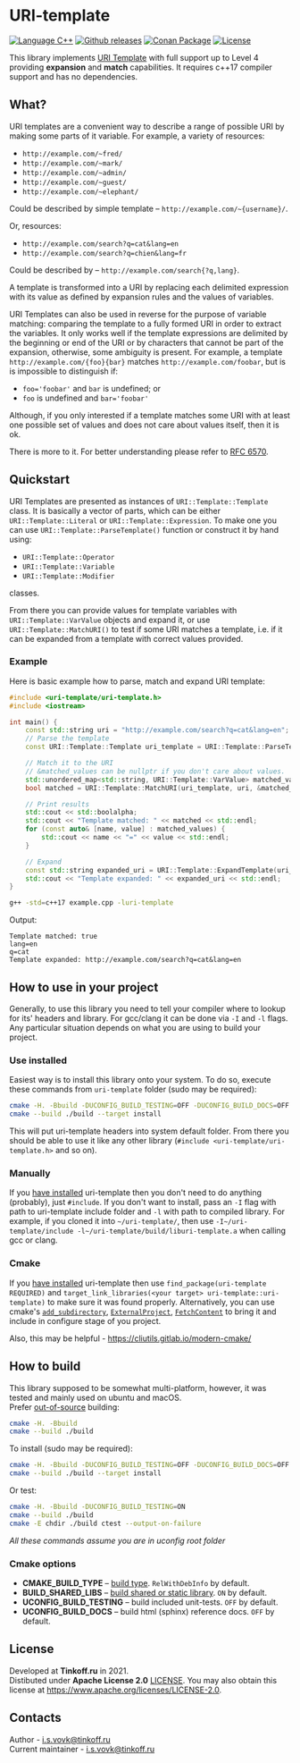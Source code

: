 # URI-template

[![Language C++](https://img.shields.io/badge/language-c++-blue.svg?logo=c%2B%2B)](https://isocpp.org)
[![Github releases](https://img.shields.io/github/release/TinkoffCreditSystems/uri-template.svg)](https://github.com/TinkoffCreditSystems/uri-template/releases)
[![Conan Package](https://img.shields.io/badge/Conan-package-blueviolet)](https://conan.io/center/tcsbank-uri-template)
[![License](https://img.shields.io/github/license/TinkoffCreditSystems/uri-template.svg)](./LICENSE)

This library implements [URI Template](https://tools.ietf.org/html/rfc6570) with full support up to Level 4 providing **expansion** and **match** capabilities. It requires c++17 compiler support and has no dependencies.

## What?

URI templates are a convenient way to describe a range of possible URI by making some parts of it variable. For example, a variety of resources:
* `http://example.com/~fred/`
* `http://example.com/~mark/`
* `http://example.com/~admin/`
* `http://example.com/~guest/`
* `http://example.com/~elephant/`

Could be described by simple template – `http://example.com/~{username}/`.

Or, resources:
* `http://example.com/search?q=cat&lang=en`
* `http://example.com/search?q=chien&lang=fr`

Could be described by – `http://example.com/search{?q,lang}`.

A template is transformed into a URI by replacing each delimited expression with its value as defined by expansion rules and the values of variables.

URI Templates can also be used in reverse for the purpose of variable matching: comparing the template to a fully formed URI in order to extract the variables. It only works well if the template expressions are delimited by the beginning or end of the URI or by characters that cannot be part of the expansion, otherwise, some ambiguity is present. For example, a template `http://example.com/{foo}{bar}` matches `http://example.com/foobar`, but is is impossible to distinguish if:
* `foo='foobar'` and `bar` is undefined; or
* `foo` is undefined and `bar='foobar'`

Although, if you only interested if a template matches some URI with at least one possible set of values and does not care about values itself, then it is ok.

There is more to it. For better understanding please refer to [RFC 6570](https://tools.ietf.org/html/rfc6570).

## Quickstart

URI Templates are presented as instances of `URI::Template::Template` class. It is basically a vector of parts, which can be either `URI::Template::Literal` or `URI::Template::Expression`. To make one you can use `URI::Template::ParseTemplate()` function or construct it by hand using:
* `URI::Template::Operator`
* `URI::Template::Variable`
* `URI::Template::Modifier`

classes.

From there you can provide values for template variables with `URI::Template::VarValue` objects and expand it, or use `URI::Template::MatchURI()` to test if some URI matches a template, i.e. if it can be expanded from a template with correct values provided.

### Example

Here is basic example how to parse, match and expand URI template:
```c++
#include <uri-template/uri-template.h>
#include <iostream>

int main() {
    const std::string uri = "http://example.com/search?q=cat&lang=en";
    // Parse the template
    const URI::Template::Template uri_template = URI::Template::ParseTemplate("http://example.com/search{?q,lang}");

    // Match it to the URI
    // &matched_values can be nullptr if you don't care about values.
    std::unordered_map<std::string, URI::Template::VarValue> matched_values;
    bool matched = URI::Template::MatchURI(uri_template, uri, &matched_values);

    // Print results
    std::cout << std::boolalpha;
    std::cout << "Template matched: " << matched << std::endl;
    for (const auto& [name, value] : matched_values) {
        std::cout << name << "=" << value << std::endl;
    }

    // Expand
    const std::string expanded_uri = URI::Template::ExpandTemplate(uri_template, matched_values);
    std::cout << "Template expanded: " << expanded_uri << std::endl;
}
```

```bash
g++ -std=c++17 example.cpp -luri-template
```
Output:
```
Template matched: true
lang=en
q=cat
Template expanded: http://example.com/search?q=cat&lang=en
```

## How to use in your project

Generally, to use this library you need to tell your compiler where to lookup for its' headers and library. For gcc/clang it can be done via `-I` and `-l` flags. Any particular situation depends on what you are using to build your project.

### Use installed

Easiest way is to install this library onto your system. To do so, execute these commands from `uri-template` folder (sudo may be required):

```bash
cmake -H. -Bbuild -DUCONFIG_BUILD_TESTING=OFF -DUCONFIG_BUILD_DOCS=OFF
cmake --build ./build --target install
```

This will put uri-template headers into system default folder. From there you should be able to use it like any other library (`#include <uri-template/uri-template.h>` and so on).

### Manually

If you [have installed](#use-installed) uri-template then you don't need to do anything (probably), just `#include`. If you don't want to install, pass an `-I` flag with path to uri-template include folder and `-l` with path to compiled library. For example, if you cloned it into `~/uri-template/`, then use `-I~/uri-template/include -l~/uri-template/build/liburi-template.a` when calling gcc or clang.

### Cmake

If you [have installed](#use-installed) uri-template then use `find_package(uri-template REQUIRED)` and `target_link_libraries(<your target> uri-template::uri-template)` to make sure it was found properly. Alternatively, you can use cmake's [`add_subdirectory`](https://cmake.org/cmake/help/latest/command/add_subdirectory.html), [`ExternalProject`](https://cmake.org/cmake/help/latest/module/ExternalProject.html), [`FetchContent`](https://cmake.org/cmake/help/latest/module/FetchContent.html) to bring it and include in configure stage of you project.

Also, this may be helpful - https://cliutils.gitlab.io/modern-cmake/

## How to build

This library supposed to be somewhat multi-platform, however, it was tested and mainly used on ubuntu and macOS. </br>
Prefer [out-of-source](https://gitlab.kitware.com/cmake/community/-/wikis/FAQ#what-is-an-out-of-source-build) building:

```bash
cmake -H. -Bbuild
cmake --build ./build
```

To install (sudo may be required):
```bash
cmake -H. -Bbuild -DUCONFIG_BUILD_TESTING=OFF -DUCONFIG_BUILD_DOCS=OFF
cmake --build ./build --target install
```

Or test:
```bash
cmake -H. -Bbuild -DUCONFIG_BUILD_TESTING=ON
cmake --build ./build
cmake -E chdir ./build ctest --output-on-failure
```

*All these commands assume you are in uconfig root folder*

### Cmake options

* **CMAKE_BUILD_TYPE** – [build type](https://cmake.org/cmake/help/latest/variable/CMAKE_BUILD_TYPE.html). `RelWithDebInfo` by default.
* **BUILD_SHARED_LIBS** – [build shared or static library](https://cmake.org/cmake/help/v3.0/variable/BUILD_SHARED_LIBS.html). `ON` by default.
* **UCONFIG_BUILD_TESTING** – build included unit-tests. `OFF` by default.
* **UCONFIG_BUILD_DOCS** – build html (sphinx) reference docs. `OFF` by default.

## License

Developed at **Tinkoff.ru** in 2021.\
Distibuted under **Apache License 2.0** [LICENSE](./LICENSE). You may also obtain this license at https://www.apache.org/licenses/LICENSE-2.0.

## Contacts

Author - i.s.vovk@tinkoff.ru\
Current maintainer - i.s.vovk@tinkoff.ru
